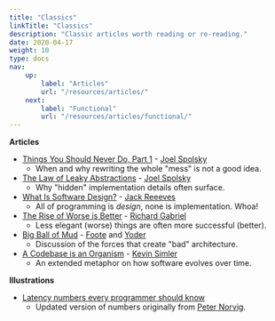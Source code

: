 ```yaml
---
title: "Classics"
linkTitle: "Classics"
description: "Classic articles worth reading or re-reading."
date: 2020-04-17
weight: 10
type: docs
nav:
    up:
        label: "Articles"
        url: "/resources/articles/"
    next:
        label: "Functional"
        url: "/resources/articles/functional/"
---
```


**Articles**

* [Things You Should Never Do, Part 1](https://www.joelonsoftware.com/2000/04/06/things-you-should-never-do-part-i/) - [Joel Spolsky](https://www.joelonsoftware.com/about-me/)
  * When and why rewriting the whole "mess" is not a good idea.
* [The Law of Leaky Abstractions](https://www.joelonsoftware.com/2002/11/11/the-law-of-leaky-abstractions/) - [Joel Spolsky](https://www.joelonsoftware.com/about-me/)
  * Why "hidden" implementation details often surface.
* [What Is Software Design?](https://www.developerdotstar.com/mag/articles/reeves_design.html) - [Jack Reeeves](http://www.bleading-edge.com/)
  * All of programming is *design*, none is implementation. Whoa!
* [The Rise of Worse is Better](https://www.dreamsongs.com/RiseOfWorseIsBetter.html) - [Richard Gabriel](https://www.dreamsongs.com/Bio.html) 
  * Less elegant (worse) things are often more successful (better).
* [Big Ball of Mud](http://www.laputan.org/mud/) - [Foote](http://www.laputan.org/) and [Yoder](https://joeyoder.com/)
  * Discussion of the forces that create "bad" architecture.
* [A Codebase is an Organism](https://meltingasphalt.com/a-codebase-is-an-organism/) - [Kevin Simler](https://meltingasphalt.com/about/)
  * An extended metaphor on how software evolves over time.

**Illustrations**

* [Latency numbers every programmer should know](https://gist.github.com/hellerbarde/2843375#file-latency-markdown)
  * Updated version of numbers originally from [Peter Norvig](http://norvig.com/21-days.html#answers).
